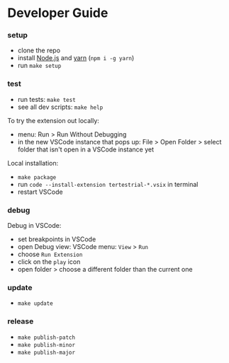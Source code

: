 # Developer Guide

### setup

- clone the repo
- install [Node.js](https://nodejs.org) and [yarn](https://classic.yarnpkg.com) (`npm i -g yarn`)
- run <code type="make/command">make setup</code>

### test

- run tests: <code type="make/command">make test</code>
- see all dev scripts: <code type="make/command">make help</code>

To try the extension out locally:

- menu: Run > Run Without Debugging
- in the new VSCode instance that pops up: File > Open Folder > select folder that isn't open in a VSCode instance yet

Local installation:

- <code type="make/command">make package</code>
- run `code --install-extension tertestrial-*.vsix` in terminal
- restart VSCode

### debug

Debug in VSCode:

- set breakpoints in VSCode
- open Debug view: VSCode menu: `View` > `Run`
- choose `Run Extension`
- click on the `play` icon
- open folder > choose a different folder than the current one

### update

- <code type="make/command">make update</code>

### release

- <code type="make/command">make publish-patch</code>
- <code type="make/command">make publish-minor</code>
- <code type="make/command">make publish-major</code>

